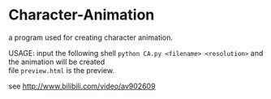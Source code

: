 # Character-Animation
a program used for creating character animation. 

USAGE: input the following shell `python CA.py <filename> <resolution>` and the animation will be created  
file `preview.html` is the preview.

see http://www.bilibili.com/video/av902609
